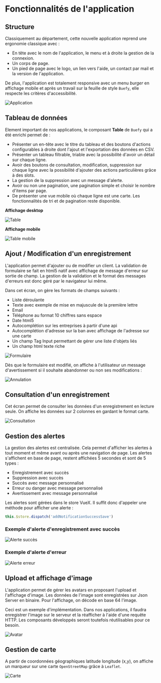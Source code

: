 # Fonctionnalités de l'application

## Structure

Classiquement au département, cette nouvelle application reprend une ergonomie classique avec :

- En tête avec le nom de l'application, le menu et à droite la gestion de la connexion.
- Un corps de page.
- Un pied de page avec le logo, un lien vers l'aide, un contact par mail et la version de l'application.

De plus, l'application est totalement responsive avec un menu _burger_ en affichage mobile et après un travail sur la feuille de style `Buefy`, elle respecte les critères d'accessibilité.

<img :src="$withBase('/assets/img/app.png')" alt="Application">

## Tableau de données

Element important de nos applications, le composant **Table** de `Buefy` qui a été enrichi permet de :

- Présenter un en-tête avec le titre du tableau et des boutons d'actions configurables à droite dont l'ajout et l'exportation des données en CSV.
- Présenter un tableau filtrable, triable avec la possibilité d'avoir un détail sur chaque ligne.
- Avoir des boutons de consultation, modification, suppression sur chaque ligne avec la possibilité d'ajouter des actions particulières grâce à des slots.
- La gestion de la suppression avec un message d'alerte.
- Avoir ou non une pagination, une pagination simple et choisir le nombre d'items par page.
- De présenter une vue mobile où chaque ligne est une carte. Les fonctionnalités de tri et de pagination reste disponible.

**Affichage desktop**

<img :src="$withBase('/assets/img/table.png')" alt="Table">

**Affichage mobile**

<img :src="$withBase('/assets/img/table_mobile.png')" alt="Table mobile">

## Ajout / Modification d'un enregistrement

L'application permet d'ajouter ou de modifier un client.
La validation de formulaire se fait en html5 natif avec affichage de message d'erreur sur sortie de champ. La gestion de la validation et le format des messages d'erreurs est donc géré par le navigateur lui même.

Dans cet écran, on gère les formats de champs suivants :

- Liste déroulante
- Texte avec exemple de mise en majuscule de la première lettre
- Email
- Téléphone au format 10 chiffres sans espace
- Date html5
- Autocomplétion sur les entreprises à partir d'une api
- Autocomplétion d'adresse sur la ban avec affichage de l'adresse sur une carte
- Un champ Tag Input permettant de gérer une liste d'objets liés
- Un champ html texte riche

<img :src="$withBase('/assets/img/form.png')" alt="Formulaire">

Dès que le formulaire est modifié, on affiche à l'utilisateur un message d'avertissement si il souhaite abandonner ou non ses modifications :

<img :src="$withBase('/assets/img/annulation.png')" alt="Annulation">

## Consultation d'un enregistrement

Cet écran permet de consulter les données d'un enregistrement en lecture seule. On affiche les données sur 2 colonnes en gardant le format carte.

<img :src="$withBase('/assets/img/consultation.png')" alt="Consultation">

## Gestion des alertes

La gestion des alertes est centralisée. Cela permet d'afficher les alertes à tout moment et même avant ou après une navigation de page.
Les alertes s'affichent en base de page, restent affichées 5 secondes et sont de 5 types :

- Enregistrement avec succès
- Suppression avec succès
- Succès avec message personnalisé
- Erreur ou danger avec message personnalisé
- Avertissement avec message personnalisé

Les alertes sont gérées dans le store VueX. Il suffit donc d'appeler une méthode pour afficher une alerte :

```javascript
this.$store.dispatch('addNotificationSuccessSave')
```

### Exemple d'alerte d'enregistrement avec succès

<img :src="$withBase('/assets/img/succes.png')" alt="Alerte succès">

### Exemple d'alerte d'erreur

<img :src="$withBase('/assets/img/erreur.png')" alt="Alerte erreur">

## Upload et affichage d'image

L'application permet de gérer les avatars en proposant l'upload et l'affichage d'image.
Les données de l'image sont enregistrées sur Json Server en binaire. Pour l'affichage, on décode en base 64 l'image.

Ceci est un exemple d'implémentation. Dans nos applications, il faudra enregistrer l'image sur le serveur et la réafficher à l'aide d'une requête HTTP.
Les composants développés seront toutefois réutilisables pour ce besoin.

<img :src="$withBase('/assets/img/avatar.png')" alt="Avatar">

## Gestion de carte

A partir de coordonnées géographiques latitude longitude (x,y), on affiche un marqueur sur une carte `OpenStreetMap` grâce à `Leaflet`.

<img :src="$withBase('/assets/img/carte_app.png')" alt="Carte">
